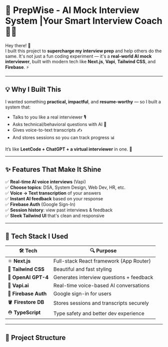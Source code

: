 # 🎯 PrepWise - AI Mock Interview System |Your Smart Interview Coach 🎤🧠

Hey there! 👋  
I built this project to **supercharge my interview prep** and help others do the same. It's not just a fun coding experiment — it's a **real-world AI mock interviewer**, built with modern tech like **Next.js**, **Vapi**, **Tailwind CSS**, and **Firebase**. ⚡

---

## 💡 Why I Built This

I wanted something **practical, impactful**, and **resume-worthy** — so I built a system that:
- Talks to you like a real interviewer 🎙️
- Asks technical/behavioral questions with AI 🤖
- Gives voice-to-text transcripts ✍️
- And stores sessions so you can track progress 📊

It’s like **LeetCode + ChatGPT + a virtual interviewer** in one. 🙌

---

## ✨ Features That Make It Shine

✅ **Real-time AI voice interviews** (Vapi)  
✅ **Choose topics**: DSA, System Design, Web Dev, HR, etc.  
✅ **Voice → Text transcription** of your answers  
✅ **Instant AI feedback** based on your response  
✅ **Firebase Auth** (Google Sign-In)  
✅ **Session history**: view past interviews & feedback  
✅ **Sleek Tailwind UI** that's clean and responsive  

---

## 🔧 Tech Stack I Used

| 🛠️ Tech         | 🔍 Purpose |
|------------------|------------|
| ⚛️ **Next.js**   | Full-stack React framework (App Router) |
| 🎨 **Tailwind CSS** | Beautiful and fast styling |
| 🧠 **OpenAI GPT-4** | Generates interview questions + feedback |
| 🎤 **Vapi.ai**     | Real-time voice-based AI conversations |
| 🔐 **Firebase Auth** | Google sign-in for users |
| 🪣 **Firestore DB** | Stores sessions and transcripts securely |
| ⛑️ **TypeScript**   | Type safety and better dev experience |

---

## 🧩 Project Structure

